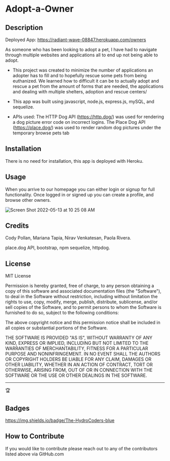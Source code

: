 
# Adopt-a-Owner

## Description

Deployed App: https://radiant-wave-08847.herokuapp.com/owners

As someone who has been looking to adopt a pet, I have had to navigate through multiple websites and applications all to end up not being able to adopt. 

- This project was created to minimize the number of applications an adopter has to fill and to hopefully rescue some pets from being euthanized. We learned how to difficult it can be to actually adopt and rescue a pet from the amount of forms that are needed, the applications and dealing with multiple shelters, adoption and rescue centers/

- This app was built using javascript, node.js, express.js, mySQL, and sequelize.

- APIs used: The HTTP Dog API (https://http.dog/) was used for rendering a dog picture error code on incorrect logins. The Place Dog API (https://place.dog/) was used to render random dog pictures under the temporary browse pets tab

## Installation

There is no need for installation, this app is deployed with Heroku.

## Usage

When you arrive to our homepage you can either login or signup for full functionality. Once logged in or signed up you can create a profile, and browse other owners. 

![Screen Shot 2022-05-13 at 10 25 08 AM](https://user-images.githubusercontent.com/98481913/168336242-8290a989-39e1-48d5-91aa-4a5c7b18d2d4.png)



## Credits

Cody Pollan, Mariana Tapia, Nirav Venkatesan, Paola Rivera. 

place.dog API, bootstrap, npm sequelize, httpdog.



## License

MIT License


Permission is hereby granted, free of charge, to any person obtaining a copy
of this software and associated documentation files (the "Software"), to deal
in the Software without restriction, including without limitation the rights
to use, copy, modify, merge, publish, distribute, sublicense, and/or sell
copies of the Software, and to permit persons to whom the Software is
furnished to do so, subject to the following conditions:

The above copyright notice and this permission notice shall be included in all
copies or substantial portions of the Software.

THE SOFTWARE IS PROVIDED "AS IS", WITHOUT WARRANTY OF ANY KIND, EXPRESS OR
IMPLIED, INCLUDING BUT NOT LIMITED TO THE WARRANTIES OF MERCHANTABILITY,
FITNESS FOR A PARTICULAR PURPOSE AND NONINFRINGEMENT. IN NO EVENT SHALL THE
AUTHORS OR COPYRIGHT HOLDERS BE LIABLE FOR ANY CLAIM, DAMAGES OR OTHER
LIABILITY, WHETHER IN AN ACTION OF CONTRACT, TORT OR OTHERWISE, ARISING FROM,
OUT OF OR IN CONNECTION WITH THE SOFTWARE OR THE USE OR OTHER DEALINGS IN THE
SOFTWARE.

---

🏆 

## Badges

https://img.shields.io/badge/The-HydroCoders-blue




## How to Contribute

If you would like to contribute please reach out to any of the contributors listed above via GitHub.com
